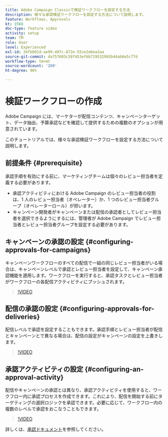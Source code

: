 ```yaml
---
title: Adobe Campaign Classicで検証ワークフローを設定する方法
description: 様々な承認検証ワークフローを設定する方法について説明します。
feature: Workflows, Approvals
kt: 1566
doc-type: feature video
activity: setup
team: TM
role: User
level: Experienced
exl-id: 34fbb91d-ae99-497c-872e-55ce2e6ea2aa
source-git-commit: da757603c597453ef6b7195329b5b44ab6e5c77d
workflow-type: tm+mt
source-wordcount: '269'
ht-degree: 96%

---
```



# 検証ワークフローの作成

Adobe Campaign には、マーケターが配信コンテンツ、キャンペーンターゲット、データ抽出、予算承認などを確認して提供するための複数のオプションが用意されています。

このチュートリアルでは、様々な承認検証ワークフローを設定する方法について説明します。

## 前提条件 {#prerequisite}

承認手順を有効にする前に、マーケティングチームは個々のレビュー担当者を定義する必要があります。

* 承認アクティビティにおける Adobe Campaign のレビュー担当者の役割は、1 人のレビュー担当者（オペレーター）か、1 つのレビュー担当者グループ（オペレーターロール）が担います。
* キャンペーン開発者がキャンペーンまたは配信の承認者としてレビュー担当者を選択できるようにするには、管理者が Adobe Campaign でレビュー担当者とレビュー担当者グループを設定する必要があります。

## キャンペーンの承認の設定  {#configuring-approvals-for-campaigns}

キャンペーンワークフローのすべての配信で一組の同じレビュー担当者がいる場合は、キャンペーンレベルで承認とレビュー担当者を設定して、キャンペーン承認機能を適用します。ワークフローを実行すると、承認タスクとレビュー担当者がワークフローの各配信アクティビティにプッシュされます。

>[!VIDEO](https://video.tv.adobe.com/v/25175?quality=12)

## 配信の承認の設定  {#configuring-approvals-for-deliveries}

配信レベルで承認を設定することもできます。承認手順とレビュー担当者が配信とキャンペーンとで異なる場合は、配信の設定がキャンペーンの設定を上書きします。

>[!VIDEO](https://video.tv.adobe.com/v/25176?quality=12)

## 承認アクティビティの設定  {#configuring-an-approval-activity}

配信やキャンペーンの承認とは異なり、承認アクティビティを使用すると、ワークフロー内に承認プロセスを作成できます。これにより、配信を開始する前にターゲティングの選択ロジックを承認できます。必要に応じて、ワークフロー内の複数のレベルで承認をおこなうこともできます。

>[!VIDEO](https://video.tv.adobe.com/v/25174?quality=12)

詳しくは、[承認ドキュメント](https://experienceleague.adobe.com/docs/campaign-classic/using/automating-with-workflows/flow-control-activities/approval.html?lang=ja)を参照してください。
